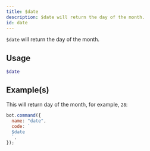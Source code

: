 ```yaml
---
title: $date
description: $date will return the day of the month.
id: date
---
```


`$date` will return the day of the month.

## Usage

```php
$date
```

## Example(s)

This will return day of the month, for example, `28`:

```javascript
bot.command({
  name: "date",
  code: `
  $date
  `,
});
```
